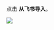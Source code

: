 <IntegrationDetailCard :title="`从飞书同步组织机构到 ${$localeConfig.brandName}`">

点击 **从飞书导入**。

![](https://cdn.authing.cn/img/20210510162130.png)

</IntegrationDetailCard>